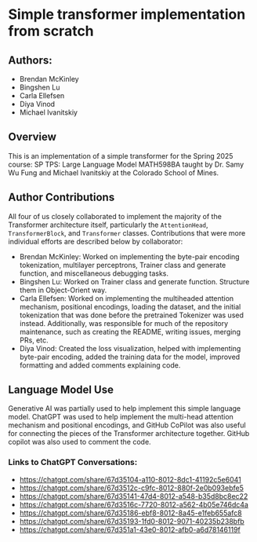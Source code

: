 # Simple transformer implementation from scratch
## Authors:
 - Brendan McKinley
 - Bingshen Lu
 - Carla Ellefsen
 - Diya Vinod
 - Michael Ivanitskiy

## Overview
This is an implementation of a simple transformer for the Spring 2025 course: SP TPS: Large Language Model MATH598BA taught by Dr. Samy Wu Fung and Michael Ivanitskiy at the Colorado School of Mines.

## Author Contributions
All four of us closely collaborated to implement the majority of the Transformer architecture itself, particularly the `AttentionHead`, `TransformerBlock`, and `Transformer` classes. Contributions that were more individual efforts are described below by collaborator:
- Brendan McKinley: Worked on implementing the byte-pair encoding tokenization, multilayer perceptrons, Trainer class and generate function, and miscellaneous debugging tasks. 
- Bingshen Lu: Worked on Trainer class and generate function. Structure them in Object-Orient way.
- Carla Ellefsen: Worked on implementing the multiheaded attention mechanism, positional encodings, loading the dataset, and the initial tokenization that was done before the pretrained Tokenizer was used instead. Additionally, was responsible for much of the repository maintenance, such as creating the README, writing issues, merging PRs, etc.
- Diya Vinod: Created the loss visualization, helped with implementing byte-pair encoding, added the training data for the model, improved formatting and added comments explaining code.

## Language Model Use
Generative AI was partially used to help implement this simple language model. ChatGPT was used to help implement the multi-head attention mechanism and positional encodings, and GitHub CoPilot was also useful for connecting the pieces of the Transformer architecture together. GitHub copilot was also used to comment the code.
### Links to ChatGPT Conversations:
 - https://chatgpt.com/share/67d35104-a110-8012-8dc1-41192c5e6041
 - https://chatgpt.com/share/67d3512c-c9fc-8012-880f-2e0b093ebfe5
 - https://chatgpt.com/share/67d35141-47d4-8012-a548-b35d8bc8ec22
 - https://chatgpt.com/share/67d3516c-7720-8012-a562-4b05e746dc4a
 - https://chatgpt.com/share/67d35186-ebf8-8012-8a45-e1feb655afc8
 - https://chatgpt.com/share/67d35193-1fd0-8012-9071-40235b238bfb
 - https://chatgpt.com/share/67d351a1-43e0-8012-afb0-a6d78146119f
